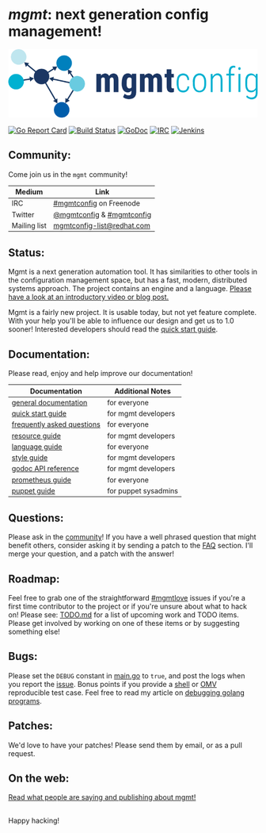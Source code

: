# *mgmt*: next generation config management!

[![mgmt!](art/mgmt.png)](art/)

[![Go Report Card](https://goreportcard.com/badge/github.com/purpleidea/mgmt?style=flat-square)](https://goreportcard.com/report/github.com/purpleidea/mgmt)
[![Build Status](https://img.shields.io/travis/purpleidea/mgmt/master.svg?style=flat-square)](http://travis-ci.org/purpleidea/mgmt)
[![GoDoc](https://img.shields.io/badge/godoc-reference-5272B4.svg?style=flat-square)](https://godoc.org/github.com/purpleidea/mgmt)
[![IRC](https://img.shields.io/badge/irc-%23mgmtconfig-brightgreen.svg?style=flat-square)](https://webchat.freenode.net/?channels=#mgmtconfig)
[![Jenkins](https://img.shields.io/badge/jenkins-status-brightgreen.svg?style=flat-square)](https://ci.centos.org/job/purpleidea-mgmt/)

## Community:
Come join us in the `mgmt` community!

| Medium | Link |
|---|---|
| IRC | [#mgmtconfig](https://webchat.freenode.net/?channels=#mgmtconfig) on Freenode |
| Twitter | [@mgmtconfig](https://twitter.com/mgmtconfig) & [#mgmtconfig](https://twitter.com/hashtag/mgmtconfig) |
| Mailing list | [mgmtconfig-list@redhat.com](https://www.redhat.com/mailman/listinfo/mgmtconfig-list) |

## Status:
Mgmt is a next generation automation tool. It has similarities to other tools in
the configuration management space, but has a fast, modern, distributed systems
approach. The project contains an engine and a language.
[Please have a look at an introductory video or blog post.](docs/on-the-web.md)

Mgmt is a fairly new project. It is usable today, but not yet feature complete.
With your help you'll be able to influence our design and get us to 1.0 sooner!
Interested developers should read the [quick start guide](docs/quick-start-guide.md).

## Documentation:
Please read, enjoy and help improve our documentation!

| Documentation | Additional Notes |
|---|---|
| [general documentation](docs/documentation.md) | for everyone |
| [quick start guide](docs/quick-start-guide.md) | for mgmt developers |
| [frequently asked questions](docs/faq.md) | for everyone |
| [resource guide](docs/resource-guide.md) | for mgmt developers |
| [language guide](docs/language-guide.md) | for everyone |
| [style guide](docs/style-guide.md) | for mgmt developers |
| [godoc API reference](https://godoc.org/github.com/purpleidea/mgmt) | for mgmt developers |
| [prometheus guide](docs/prometheus.md) | for everyone |
| [puppet guide](docs/puppet-guide.md) | for puppet sysadmins |

## Questions:
Please ask in the [community](#community)!
If you have a well phrased question that might benefit others, consider asking it by sending a patch to the [FAQ](docs/faq.md) section. I'll merge your question, and a patch with the answer!

## Roadmap:
Feel free to grab one of the straightforward [#mgmtlove](https://github.com/purpleidea/mgmt/labels/mgmtlove) issues if you're a first time contributor to the project or if you're unsure about what to hack on!
Please see: [TODO.md](TODO.md) for a list of upcoming work and TODO items.
Please get involved by working on one of these items or by suggesting something else!

## Bugs:
Please set the `DEBUG` constant in [main.go](https://github.com/purpleidea/mgmt/blob/master/main.go) to `true`, and post the logs when you report the [issue](https://github.com/purpleidea/mgmt/issues).
Bonus points if you provide a [shell](https://github.com/purpleidea/mgmt/tree/master/test/shell) or [OMV](https://github.com/purpleidea/mgmt/tree/master/test/omv) reproducible test case.
Feel free to read my article on [debugging golang programs](https://purpleidea.com/blog/2016/02/15/debugging-golang-programs/).

## Patches:
We'd love to have your patches! Please send them by email, or as a pull request.

## On the web:
[Read what people are saying and publishing about mgmt!](docs/on-the-web.md)

##

Happy hacking!
